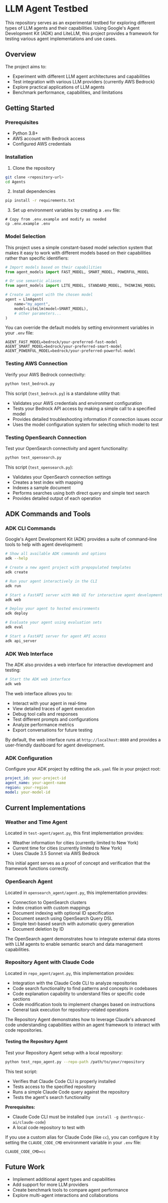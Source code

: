 # LLM Agent Testbed

This repository serves as an experimental testbed for exploring different types of LLM agents and their capabilities. Using Google's Agent Development Kit (ADK) and LiteLLM, this project provides a framework for testing various agent implementations and use cases.

## Overview

The project aims to:
- Experiment with different LLM agent architectures and capabilities
- Test integration with various LLM providers (currently AWS Bedrock)
- Explore practical applications of LLM agents
- Benchmark performance, capabilities, and limitations

## Getting Started

### Prerequisites

- Python 3.8+
- AWS account with Bedrock access
- Configured AWS credentials

### Installation

1. Clone the repository
```bash
git clone <repository-url>
cd Agents
```

2. Install dependencies
```bash
pip install -r requirements.txt
```

3. Set up environment variables by creating a `.env` file:
```
# Copy from .env.example and modify as needed
cp .env.example .env
```

### Model Selection

This project uses a simple constant-based model selection system that makes it easy to work with different models based on their capabilities rather than specific identifiers:

```python
# Import models based on their capabilities
from agent_models import FAST_MODEL, SMART_MODEL, POWERFUL_MODEL

# Or use semantic aliases
from agent_models import LITE_MODEL, STANDARD_MODEL, THINKING_MODEL

# Create an agent with the chosen model
agent = LlmAgent(
    name="my_agent",
    model=LiteLlm(model=SMART_MODEL),
    # other parameters...
)
```

You can override the default models by setting environment variables in your `.env` file:
```
AGENT_FAST_MODEL=bedrock/your-preferred-fast-model
AGENT_SMART_MODEL=bedrock/your-preferred-smart-model
AGENT_POWERFUL_MODEL=bedrock/your-preferred-powerful-model
```

### Testing AWS Connection

Verify your AWS Bedrock connectivity:
```bash
python test_bedrock.py
```

This script (`test_bedrock.py`) is a standalone utility that:
- Validates your AWS credentials and environment configuration
- Tests your Bedrock API access by making a simple call to a specified model
- Provides detailed troubleshooting information if connection issues occur
- Uses the model configuration system for selecting which model to test

### Testing OpenSearch Connection

Test your OpenSearch connectivity and agent functionality:
```bash
python test_opensearch.py
```

This script (`test_opensearch.py`):
- Validates your OpenSearch connection settings
- Creates a test index with mapping
- Indexes a sample document
- Performs searches using both direct query and simple text search
- Provides detailed output of each operation

## ADK Commands and Tools

### ADK CLI Commands

Google's Agent Development Kit (ADK) provides a suite of command-line tools to help with agent development:

```bash
# Show all available ADK commands and options
adk --help

# Create a new agent project with prepopulated templates
adk create

# Run your agent interactively in the CLI
adk run

# Start a FastAPI server with Web UI for interactive agent development
adk web

# Deploy your agent to hosted environments
adk deploy

# Evaluate your agent using evaluation sets
adk eval

# Start a FastAPI server for agent API access
adk api_server
```

### ADK Web Interface

The ADK also provides a web interface for interactive development and testing:

```bash
# Start the ADK web interface
adk web
```

The web interface allows you to:
- Interact with your agent in real-time
- View detailed traces of agent execution
- Debug tool calls and responses
- Test different prompts and configurations
- Analyze performance metrics
- Export conversations for future testing

By default, the web interface runs at `http://localhost:8080` and provides a user-friendly dashboard for agent development.

### ADK Configuration

Configure your ADK project by editing the `adk.yaml` file in your project root:

```yaml
project_id: your-project-id
agent_name: your-agent-name
region: your-region
model: your-model-id
```

## Current Implementations

### Weather and Time Agent

Located in `test-agent/agent.py`, this first implementation provides:
- Weather information for cities (currently limited to New York)
- Current time for cities (currently limited to New York)
- Uses Claude 3.5 Sonnet via AWS Bedrock

This initial agent serves as a proof of concept and verification that the framework functions correctly.

### OpenSearch Agent

Located in `opensearch_agent/agent.py`, this implementation provides:
- Connection to OpenSearch clusters
- Index creation with custom mappings
- Document indexing with optional ID specification
- Document search using OpenSearch Query DSL
- Simple text-based search with automatic query generation
- Document deletion by ID

The OpenSearch agent demonstrates how to integrate external data stores with LLM agents to enable semantic search and data management capabilities.

### Repository Agent with Claude Code

Located in `repo_agent/agent.py`, this implementation provides:
- Integration with the Claude Code CLI to analyze repositories
- Code search functionality to find patterns and concepts in codebases
- Code explanation capability to understand files or specific code sections
- Code modification tools to implement changes based on instructions
- General task execution for repository-related operations

The Repository Agent demonstrates how to leverage Claude's advanced code understanding capabilities within an agent framework to interact with code repositories.

#### Testing the Repository Agent

Test your Repository Agent setup with a local repository:
```bash
python test_repo_agent.py --repo-path /path/to/your/repository
```

This test script:
- Verifies that Claude Code CLI is properly installed
- Tests access to the specified repository
- Runs a simple Claude Code query against the repository
- Tests the agent's search functionality

**Prerequisites:**
- Claude Code CLI must be installed (`npm install -g @anthropic-ai/claude-code`)
- A local code repository to test with

If you use a custom alias for Claude Code (like `cc`), you can configure it by setting the `CLAUDE_CODE_CMD` environment variable in your `.env` file:
```
CLAUDE_CODE_CMD=cc
```

## Future Work

- Implement additional agent types and capabilities
- Add support for more LLM providers
- Create benchmark tools to compare agent performance
- Explore multi-agent interactions and collaborations
